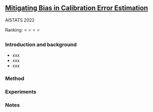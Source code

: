 ## [Mitigating Bias in Calibration Error Estimation](https://arxiv.org/abs/2012.08668)

AISTATS 2022

Ranking: ⭐ ⭐ ⭐ ⭐

### Introduction and background
- xxx
- xxx
- xxx

### Method

### Experiments

### Notes
